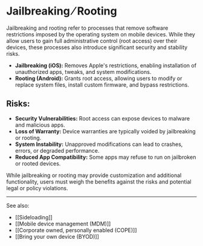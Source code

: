 
# Jailbreaking ⁄ Rooting

Jailbreaking and rooting refer to processes that remove software restrictions imposed by the operating system on mobile devices. While they allow users to gain full administrative control (root access) over their devices, these processes also introduce significant security and stability risks.

- **Jailbreaking (iOS):** Removes Apple's restrictions, enabling installation of unauthorized apps, tweaks, and system modifications.
- **Rooting (Android):** Grants root access, allowing users to modify or replace system files, install custom firmware, and bypass restrictions.

## Risks:

- **Security Vulnerabilities:** Root access can expose devices to malware and malicious apps.
- **Loss of Warranty:** Device warranties are typically voided by jailbreaking or rooting.
- **System Instability:** Unapproved modifications can lead to crashes, errors, or degraded performance.
- **Reduced App Compatibility:** Some apps may refuse to run on jailbroken or rooted devices.

While jailbreaking or rooting may provide customization and additional functionality, users must weigh the benefits against the risks and potential legal or policy violations.

---

See also:

- [[Sideloading]]
- [[Mobile device management (MDM)]]
- [[Corporate owned, personally enabled (COPE)]]
- [[Bring your own device (BYOD)]]
